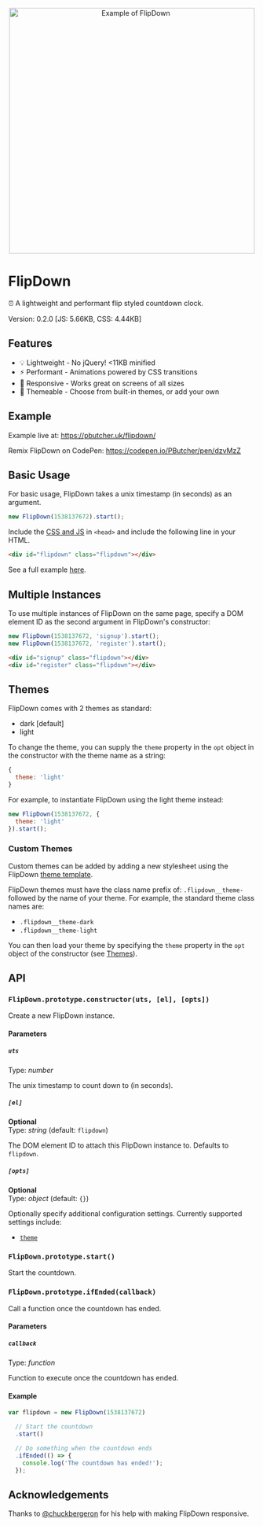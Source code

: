 <span style="text-align:center;display:block;width:100%;"><img src="http://i.imgur.com/UtbIc4S.png" title="Example of FlipDown" style="width: 500px;text-align:center"></span>

# FlipDown

⏰ A lightweight and performant flip styled countdown clock.

Version: 0.2.0 [JS: 5.66KB, CSS: 4.44KB]

## Features

* 💡 Lightweight - No jQuery! <11KB minified
* ⚡ Performant - Animations powered by CSS transitions
* 📱 Responsive - Works great on screens of all sizes
* 🎨 Themeable - Choose from built-in themes, or add your own

## Example

Example live at: https://pbutcher.uk/flipdown/

Remix FlipDown on CodePen: https://codepen.io/PButcher/pen/dzvMzZ

## Basic Usage

For basic usage, FlipDown takes a unix timestamp (in seconds) as an argument.

```javascript
new FlipDown(1538137672).start();
```

Include the [CSS and JS](https://github.com/PButcher/flipdown/tree/master/dist) in `<head>` and include the following line in your HTML.

```html
<div id="flipdown" class="flipdown"></div>
```

See a full example [here](https://github.com/PButcher/flipdown/tree/master/example).

## Multiple Instances

To use multiple instances of FlipDown on the same page, specify a DOM element ID as the second argument in FlipDown's constructor:

```javascript
new FlipDown(1538137672, 'signup').start();
new FlipDown(1538137672, 'register').start();
```
```html
<div id="signup" class="flipdown"></div>
<div id="register" class="flipdown"></div>
```

## Themes

FlipDown comes with 2 themes as standard:
* dark [default]
* light

To change the theme, you can supply the `theme` property in the `opt` object in the constructor with the theme name as a string:

```javascript
{
  theme: 'light'
}
```

For example, to instantiate FlipDown using the light theme instead:

```javascript
new FlipDown(1538137672, {
  theme: 'light'
}).start();
```

### Custom Themes

Custom themes can be added by adding a new stylesheet using the FlipDown [theme template](https://github.com/PButcher/flipdown/blob/master/src/flipdown.css#L3-L34).

FlipDown themes must have the class name prefix of: `.flipdown__theme-` followed by the name of your theme. For example, the standard theme class names are:

* `.flipdown__theme-dark`
* `.flipdown__theme-light`

You can then load your theme by specifying the `theme` property in the `opt` object of the constructor (see [Themes](#Themes)).

## API

### `FlipDown.prototype.constructor(uts, [el], [opts])`

Create a new FlipDown instance.

#### Parameters

##### `uts`
Type: _number_

The unix timestamp to count down to (in seconds).

##### `[el]`
**Optional**  
Type: _string_ (default: `flipdown`)

The DOM element ID to attach this FlipDown instance to. Defaults to `flipdown`.

##### `[opts]`
**Optional**  
Type: _object_ (default: `{}`)

Optionally specify additional configuration settings. Currently supported settings include:

* [`theme`](#Themes)

### `FlipDown.prototype.start()`

Start the countdown.

### `FlipDown.prototype.ifEnded(callback)`

Call a function once the countdown has ended.

#### Parameters

##### `callback`
Type: _function_

Function to execute once the countdown has ended.

#### Example

```javascript
var flipdown = new FlipDown(1538137672)

  // Start the countdown
  .start()

  // Do something when the countdown ends
  .ifEnded(() => {
    console.log('The countdown has ended!');
  });
```

## Acknowledgements

Thanks to [@chuckbergeron](https://github.com/chuckbergeron) for his help with making FlipDown responsive.
